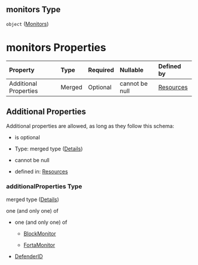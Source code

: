 ## monitors Type

`object` ([Monitors](resources-properties-monitors.md))

# monitors Properties

| Property              | Type   | Required | Nullable       | Defined by                                                                                                                           |
| :-------------------- | :----- | :------- | :------------- | :----------------------------------------------------------------------------------------------------------------------------------- |
| Additional Properties | Merged | Optional | cannot be null | [Resources](resources-properties-monitors-additionalproperties.md "resources.schema.json#/properties/monitors/additionalProperties") |

## Additional Properties

Additional properties are allowed, as long as they follow this schema:



*   is optional

*   Type: merged type ([Details](resources-properties-monitors-additionalproperties.md))

*   cannot be null

*   defined in: [Resources](resources-properties-monitors-additionalproperties.md "resources.schema.json#/properties/monitors/additionalProperties")

### additionalProperties Type

merged type ([Details](resources-properties-monitors-additionalproperties.md))

one (and only one) of

*   one (and only one) of

    *   [BlockMonitor](definitions-definitions-blockmonitor.md "check type definition")

    *   [FortaMonitor](definitions-definitions-fortamonitor.md "check type definition")

*   [DefenderID](definitions-definitions-defenderid.md "check type definition")
